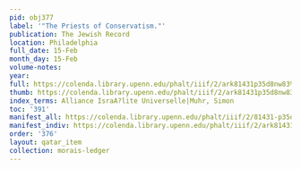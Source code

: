```yaml
---
pid: obj377
label: '"The Priests of Conservatism."'
publication: The Jewish Record
location: Philadelphia
full_date: 15-Feb
month_day: 15-Feb
volume-notes:
year:
full: https://colenda.library.upenn.edu/phalt/iiif/2/ark81431p35d8nw83%2FSHA256E-s7502805--38406f1cfe6ed32fd5e90f2381dcdc4d977d3f9ef573d473b34523c3a93131cb.jpeg/full/3500,/0/default.jpg
thumb: https://colenda.library.upenn.edu/phalt/iiif/2/ark81431p35d8nw83%2FSHA256E-s7502805--38406f1cfe6ed32fd5e90f2381dcdc4d977d3f9ef573d473b34523c3a93131cb.jpeg/full/!200,200/0/default.jpg
index_terms: Alliance IsraA?lite Universelle|Muhr, Simon
toc: '391'
manifest_all: https://colenda.library.upenn.edu/phalt/iiif/2/81431-p35d8nw83/manifest
manifest_indiv: https://colenda.library.upenn.edu/phalt/iiif/2/ark81431p35d8nw83%2FSHA256E-s7502805--38406f1cfe6ed32fd5e90f2381dcdc4d977d3f9ef573d473b34523c3a93131cb.jpeg
order: '376'
layout: qatar_item
collection: morais-ledger
---
```

